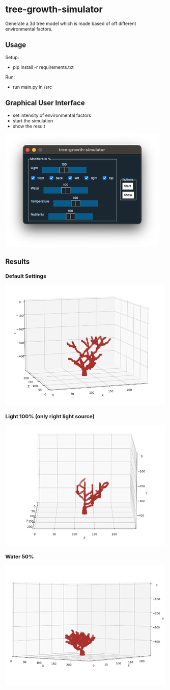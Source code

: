 # tree-growth-simulator
Generate a 3d tree model which is made based of off different environmental factors.

## Usage
Setup:
- pip install -r requirements.txt

Run:
- run main.py in /src

## Graphical User Interface
- set intensity of environmental factors
- start the simulation
- show the result

![ui screenshot](images/ui.png)

## Results
### Default Settings
![model default](images/default-cropped.png)

### Light 100% (only right light source)
![model light 100% right](images/light-right-cropped.png)

### Water 50%
![model water 50%](images/water-50-cropped.png)